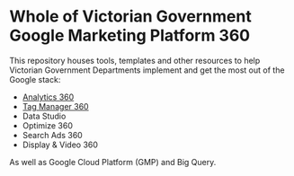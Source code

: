 # Whole of Victorian Government Google Marketing Platform 360
This repository houses tools, templates and other resources to help Victorian Government Departments implement and get the most out of the Google stack: 
* [Analytics 360](GA360/README.md)
* [Tag Manager 360](GTM360/README.md)
* Data Studio
* Optimize 360
* Search Ads 360
* Display & Video 360

As well as Google Cloud Platform (GMP) and Big Query.
